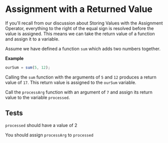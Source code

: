 # Assignment with a Returned Value

If you'll recall from our discussion about Storing Values with the Assignment Operator, everything to the right of the equal sign is resolved before the value is assigned. This means we can take the return value of a function and assign it to a variable.

Assume we have defined a function `sum` which adds two numbers together.

**Example**

```javascript
ourSum = sum(5, 12);

```

Calling the `sum` function with the arguments of `5` and `12` produces a return value of `17`. This return value is assigned to the `ourSum` variable.

Call the `processArg` function with an argument of `7` and assign its return value to the variable `processed`.

## Tests

`processed` should have a value of 2

You should assign `processArg` to `processed`